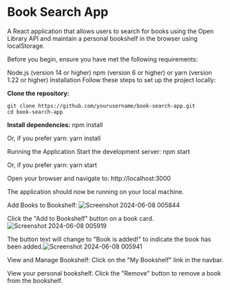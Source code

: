 # Book Search App
A React application that allows users to search for books using the Open Library API and maintain a personal bookshelf in the browser using localStorage.

Before you begin, ensure you have met the following requirements:

Node.js (version 14 or higher)
npm (version 6 or higher) or yarn (version 1.22 or higher)
Installation
Follow these steps to set up the project locally:

**Clone the repository:**
```
git clone https://github.com/yourusername/book-search-app.git
cd book-search-app
```
**Install dependencies:**
npm install

Or, if you prefer yarn:
yarn install

Running the Application
Start the development server:
npm start

Or, if you prefer yarn:
yarn start

Open your browser and navigate to:
http://localhost:3000

The application should now be running on your local machine.

Add Books to Bookshelf:
![Screenshot 2024-06-08 005844](https://github.com/adarshraj26/book-search-app/assets/86124972/c956d565-f631-4227-ab4c-07a3450d5ed1)

Click the "Add to Bookshelf" button on a book card.![Screenshot 2024-06-08 005919](https://github.com/adarshraj26/book-search-app/assets/86124972/6764edef-4d9e-4b80-9a36-b778698f5cff)

The button text will change to "Book is added!" to indicate the book has been added.![Screenshot 2024-06-08 005941](https://github.com/adarshraj26/book-search-app/assets/86124972/eeda6f36-aac5-4845-8d01-74544a516997)


View and Manage Bookshelf:
Click on the "My Bookshelf" link in the navbar.

View your personal bookshelf.
Click the "Remove" button to remove a book from the bookshelf.


